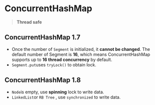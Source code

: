 # ConcurrentHashMap

> **Thread safe**
> 

## ****ConcurrentHashMap 1.7****

- Once the number of `Segment` is initialized, it **cannot be changed**. The default number of Segment is **16**, which means ConcurrentHashMap supports up to **16 thread concurrency** by default.
- `Segment.put`uses `tryLock()` to obtain lock.

## ****ConcurrentHashMap 1.8****

- `Node`is empty, use **spinning** lock to write data.
- `LinkedList`or `RB Tree` , use `synchronized` to write data.